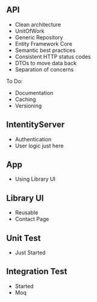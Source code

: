 ## API
- Clean architecture 
- UnitOfWork
- Generic Repository
- Entity Framework Core
- Semantic best practices
- Consistent HTTP status codes
- DTOs to move data back
- Separation of concerns

To Do: 

- Documentation
- Caching
- Versioning

## IntentityServer
- Authentication
- User logic just here

## App
- Using Library UI

## Library UI
- Reusable 
- Contact Page

## Unit Test
- Just Started

## Integration Test
- Started
- Moq

